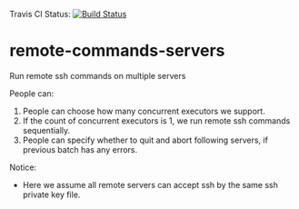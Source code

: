 Travis CI Status: [![Build Status](https://travis-ci.org/DennyZhang/remote-commands-servers.svg?branch=master)](https://travis-ci.org/DennyZhang/remote-commands-servers)

# remote-commands-servers
Run remote ssh commands on multiple servers

People can:
1. People can choose how many concurrent executors we support.
2. If the count of concurrent executors is 1, we run remote ssh commands sequentially.
3. People can specify whether to quit and abort following servers, if previous batch has any errors.

Notice:
- Here we assume all remote servers can accept ssh by the same ssh private key file.
